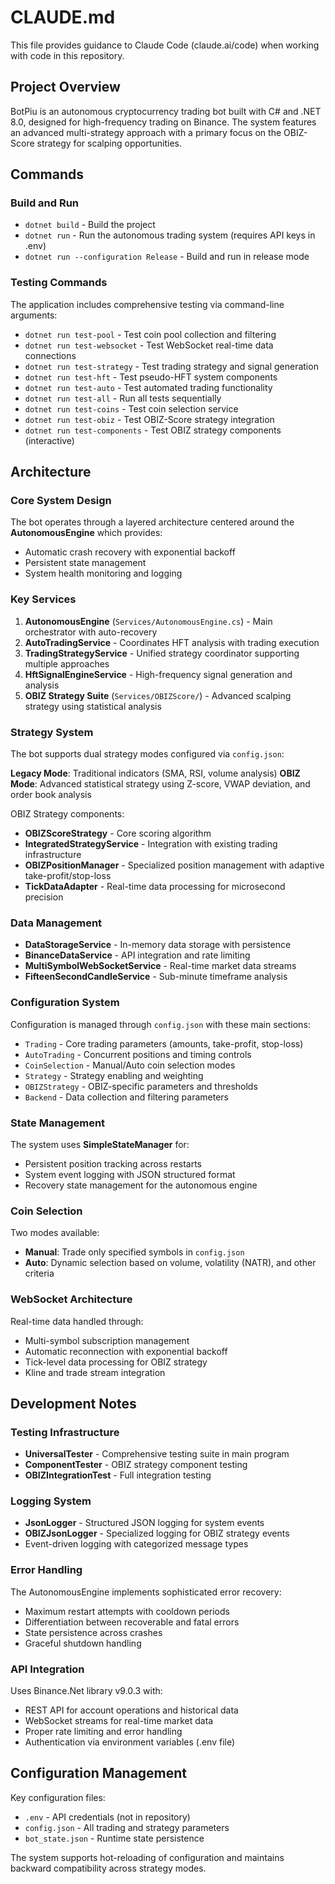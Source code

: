 # CLAUDE.md

This file provides guidance to Claude Code (claude.ai/code) when working with code in this repository.

## Project Overview

BotPiu is an autonomous cryptocurrency trading bot built with C# and .NET 8.0, designed for high-frequency trading on Binance. The system features an advanced multi-strategy approach with a primary focus on the OBIZ-Score strategy for scalping opportunities.

## Commands

### Build and Run
- `dotnet build` - Build the project
- `dotnet run` - Run the autonomous trading system (requires API keys in .env)
- `dotnet run --configuration Release` - Build and run in release mode

### Testing Commands
The application includes comprehensive testing via command-line arguments:

- `dotnet run test-pool` - Test coin pool collection and filtering
- `dotnet run test-websocket` - Test WebSocket real-time data connections
- `dotnet run test-strategy` - Test trading strategy and signal generation
- `dotnet run test-hft` - Test pseudo-HFT system components
- `dotnet run test-auto` - Test automated trading functionality
- `dotnet run test-all` - Run all tests sequentially
- `dotnet run test-coins` - Test coin selection service
- `dotnet run test-obiz` - Test OBIZ-Score strategy integration
- `dotnet run test-components` - Test OBIZ strategy components (interactive)

## Architecture

### Core System Design

The bot operates through a layered architecture centered around the **AutonomousEngine** which provides:
- Automatic crash recovery with exponential backoff
- Persistent state management 
- System health monitoring and logging

### Key Services

1. **AutonomousEngine** (`Services/AutonomousEngine.cs`) - Main orchestrator with auto-recovery
2. **AutoTradingService** - Coordinates HFT analysis with trading execution
3. **TradingStrategyService** - Unified strategy coordinator supporting multiple approaches
4. **HftSignalEngineService** - High-frequency signal generation and analysis
5. **OBIZ Strategy Suite** (`Services/OBIZScore/`) - Advanced scalping strategy using statistical analysis

### Strategy System

The bot supports dual strategy modes configured via `config.json`:

**Legacy Mode**: Traditional indicators (SMA, RSI, volume analysis)
**OBIZ Mode**: Advanced statistical strategy using Z-score, VWAP deviation, and order book analysis

OBIZ Strategy components:
- **OBIZScoreStrategy** - Core scoring algorithm
- **IntegratedStrategyService** - Integration with existing trading infrastructure  
- **OBIZPositionManager** - Specialized position management with adaptive take-profit/stop-loss
- **TickDataAdapter** - Real-time data processing for microsecond precision

### Data Management

- **DataStorageService** - In-memory data storage with persistence
- **BinanceDataService** - API integration and rate limiting
- **MultiSymbolWebSocketService** - Real-time market data streams
- **FifteenSecondCandleService** - Sub-minute timeframe analysis

### Configuration System

Configuration is managed through `config.json` with these main sections:
- `Trading` - Core trading parameters (amounts, take-profit, stop-loss)
- `AutoTrading` - Concurrent positions and timing controls
- `CoinSelection` - Manual/Auto coin selection modes
- `Strategy` - Strategy enabling and weighting
- `OBIZStrategy` - OBIZ-specific parameters and thresholds
- `Backend` - Data collection and filtering parameters

### State Management

The system uses **SimpleStateManager** for:
- Persistent position tracking across restarts
- System event logging with JSON structured format
- Recovery state management for the autonomous engine

### Coin Selection

Two modes available:
- **Manual**: Trade only specified symbols in `config.json`
- **Auto**: Dynamic selection based on volume, volatility (NATR), and other criteria

### WebSocket Architecture

Real-time data handled through:
- Multi-symbol subscription management
- Automatic reconnection with exponential backoff
- Tick-level data processing for OBIZ strategy
- Kline and trade stream integration

## Development Notes

### Testing Infrastructure

- **UniversalTester** - Comprehensive testing suite in main program
- **ComponentTester** - OBIZ strategy component testing
- **OBIZIntegrationTest** - Full integration testing

### Logging System

- **JsonLogger** - Structured JSON logging for system events
- **OBIZJsonLogger** - Specialized logging for OBIZ strategy events
- Event-driven logging with categorized message types

### Error Handling

The AutonomousEngine implements sophisticated error recovery:
- Maximum restart attempts with cooldown periods
- Differentiation between recoverable and fatal errors
- State persistence across crashes
- Graceful shutdown handling

### API Integration

Uses Binance.Net library v9.0.3 with:
- REST API for account operations and historical data
- WebSocket streams for real-time market data
- Proper rate limiting and error handling
- Authentication via environment variables (.env file)

## Configuration Management

Key configuration files:
- `.env` - API credentials (not in repository)
- `config.json` - All trading and strategy parameters  
- `bot_state.json` - Runtime state persistence

The system supports hot-reloading of configuration and maintains backward compatibility across strategy modes.